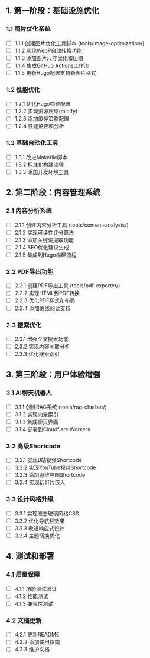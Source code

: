 ## 1. 第一阶段：基础设施优化

### 1.1 图片优化系统
- [ ] 1.1.1 创建图片优化工具脚本 (tools/image-optimization/)
- [ ] 1.1.2 实现WebP自动转换功能
- [ ] 1.1.3 添加图片尺寸优化和压缩
- [ ] 1.1.4 集成GitHub Actions工作流
- [ ] 1.1.5 更新Hugo配置支持新图片格式

### 1.2 性能优化
- [ ] 1.2.1 优化Hugo构建配置
- [ ] 1.2.2 实现资源压缩(minify)
- [ ] 1.2.3 添加缓存策略配置
- [ ] 1.2.4 性能监控和分析

### 1.3 基础自动化工具
- [ ] 1.3.1 改进Makefile脚本
- [ ] 1.3.2 标准化构建流程
- [ ] 1.3.3 添加开发环境工具

## 2. 第二阶段：内容管理系统

### 2.1 内容分析系统
- [ ] 2.1.1 创建内容分析工具 (tools/content-analysis/)
- [ ] 2.1.2 实现可读性评分算法
- [ ] 2.1.3 添加关键词提取功能
- [ ] 2.1.4 SEO优化建议生成
- [ ] 2.1.5 集成到Hugo构建流程

### 2.2 PDF导出功能
- [ ] 2.2.1 创建PDF导出工具 (tools/pdf-exporter/)
- [ ] 2.2.2 实现HTML到PDF转换
- [ ] 2.2.3 优化PDF样式和布局
- [ ] 2.2.4 添加离线阅读支持

### 2.3 搜索优化
- [ ] 2.3.1 增强全文搜索功能
- [ ] 2.3.2 实现内容关联分析
- [ ] 2.3.3 优化搜索索引

## 3. 第三阶段：用户体验增强

### 3.1 AI聊天机器人
- [ ] 3.1.1 创建RAG系统 (tools/rag-chatbot/)
- [ ] 3.1.2 实现向量索引
- [ ] 3.1.3 集成聊天界面
- [ ] 3.1.4 部署到Cloudflare Workers

### 3.2 高级Shortcode
- [ ] 3.2.1 实现B站视频Shortcode
- [ ] 3.2.2 实现YouTube视频Shortcode
- [ ] 3.2.3 添加思维导图Shortcode
- [ ] 3.2.4 实现幻灯片嵌入

### 3.3 设计风格升级
- [ ] 3.3.1 实现液态玻璃风格CSS
- [ ] 3.3.2 优化导航栏效果
- [ ] 3.3.3 改进响应式设计
- [ ] 3.3.4 主题切换优化

## 4. 测试和部署

### 4.1 质量保障
- [ ] 4.1.1 功能测试验证
- [ ] 4.1.2 性能测试
- [ ] 4.1.3 兼容性测试

### 4.2 文档更新
- [ ] 4.2.1 更新README
- [ ] 4.2.2 添加使用指南
- [ ] 4.2.3 维护文档
